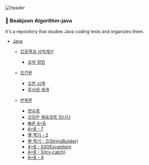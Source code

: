 ![header](https://capsule-render.vercel.app/api?type=soft&color=auto&height=150&section=header&text=Java-Algorithm&fontSize=70&animation=twinkling)

### :memo: Beakjoon Algorithm-java
It's a repository that studies Java coding tests and organizes them.

- [Java](https://github.com/hyunsu4020/algorithm-java/blob/main/README.md)
    - [입출력과 사칙계산](https://github.com/hyunsu4020/algorithm-java/tree/main/%EC%9E%85%EC%B6%9C%EB%A0%A5%EA%B3%BC%20%EC%82%AC%EC%B9%99%EA%B3%84%EC%82%B0)
        - [꼬마 정민](https://github.com/hyunsu4020/algorithm-java/blob/main/%EC%9E%85%EC%B6%9C%EB%A0%A5%EA%B3%BC%20%EC%82%AC%EC%B9%99%EA%B3%84%EC%82%B0/11382.java)
     
    - [조건문](https://github.com/hyunsu4020/algorithm-java/tree/main/%EC%A1%B0%EA%B1%B4%EB%AC%B8)
        - [오븐 시계](https://github.com/hyunsu4020/algorithm-java/blob/main/%EC%A1%B0%EA%B1%B4%EB%AC%B8/2525.java)
        - [주사위 세개](https://github.com/hyunsu4020/algorithm-java/blob/main/%EC%A1%B0%EA%B1%B4%EB%AC%B8/2480.java)
     
    - [반복문](https://github.com/hyunsu4020/algorithm-java/tree/main/%EB%B0%98%EB%B3%B5%EB%AC%B8)
        - [영수증](https://github.com/hyunsu4020/algorithm-java/blob/main/%EB%B0%98%EB%B3%B5%EB%AC%B8/25304.java)
        - [코딩은 체육과목 입니다](https://github.com/hyunsu4020/algorithm-java/blob/main/%EB%B0%98%EB%B3%B5%EB%AC%B8/25314.java)
        - [빠른 A+B](https://github.com/hyunsu4020/algorithm-java/blob/main/%EB%B0%98%EB%B3%B5%EB%AC%B8/15552.java)
        - [A+B - 7](https://github.com/hyunsu4020/algorithm-java/blob/main/%EB%B0%98%EB%B3%B5%EB%AC%B8/11021.java)
        - [별 찍기 - 2](https://github.com/hyunsu4020/algorithm-java/blob/main/%EB%B0%98%EB%B3%B5%EB%AC%B8/2439.java)
        - [별 찍기 - 2(StringBuilder)](https://github.com/hyunsu4020/algorithm-java/blob/main/%EB%B0%98%EB%B3%B5%EB%AC%B8/2439(StringBuilder).java)
        - [A+B - 5(IOException)](https://github.com/hyunsu4020/algorithm-java/blob/main/%EB%B0%98%EB%B3%B5%EB%AC%B8/10952(IOException).java)
        - [A+B - 5(try-catch)](https://github.com/hyunsu4020/algorithm-java/blob/main/%EB%B0%98%EB%B3%B5%EB%AC%B8/10952(try-catch).java)
        - [A+B - 4](https://github.com/hyunsu4020/algorithm-java/blob/main/%EB%B0%98%EB%B3%B5%EB%AC%B8/10951(scanner).java)
